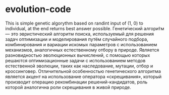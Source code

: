 # evolution-code
This is simple genetic algorythm based on randint input of (1, 0) to individual, at the end returns best answer possible.
Генети́ческий алгори́тм  — это эвристический алгоритм поиска, используемый для решения задач оптимизации и моделирования путём случайного подбора, комбинирования и вариации искомых параметров с использованием механизмов, аналогичных естественному отбору в природе. Является разновидностью эволюционных вычислений, с помощью которых решаются оптимизационные задачи с использованием методов естественной эволюции, таких как наследование, мутации, отбор и кроссинговер. Отличительной особенностью генетического алгоритма является акцент на использование оператора «скрещивания», который производит операцию рекомбинации решений-кандидатов, роль которой аналогична роли скрещивания в живой природе.

